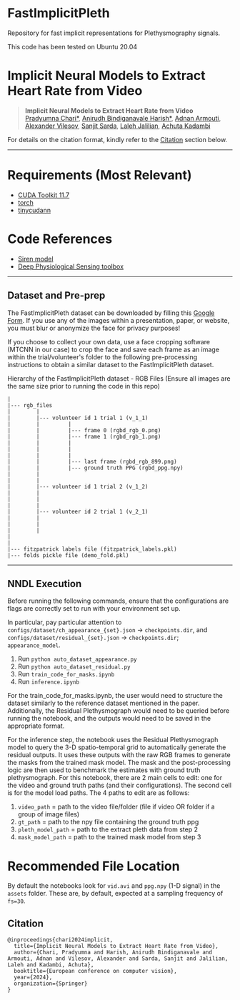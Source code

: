 # FastImplicitPleth
Repository for fast implicit representations for Plethysmography signals.

This code has been tested on Ubuntu 20.04

# Implicit Neural Models to Extract Heart Rate from Video

> __Implicit Neural Models to Extract Heart Rate from Video__  
> [Pradyumna Chari*](https://pradyumnachari.github.io/), [Anirudh Bindiganavale Harish*](https://anirudhbharish.github.io/), [Adnan Armouti](https://adnan-armouti.github.io/), [Alexander Vilesov](https://asvilesov.github.io/), [Sanjit Sarda](https://sanit1.github.io/), [Laleh Jalilian](https://www.uclahealth.org/laleh-jalilian/), [Achuta Kadambi](https://www.ee.ucla.edu/achuta-kadambi/)<br/>

For details on the citation format, kindly refer to the [Citation](https://github.com/UCLA-VMG/FastImplicitPleth#citation) section below.

<hr /> 

# Requirements (Most Relevant)
- [CUDA Toolkit 11.7](https://developer.nvidia.com/cuda-11-7-0-download-archive)
- [torch](https://pytorch.org/get-started/locally/)
- [tinycudann](https://github.com/NVlabs/tiny-cuda-nn)

# Code References
- [Siren model](https://colab.research.google.com/github/vsitzmann/siren/blob/master/explore_siren.ipynb#scrollTo=gupA19Fc2kvw)
- [Deep Physiological Sensing toolbox](https://github.com/ubicomplab/rPPG-Toolbox)

<hr /> 



## Dataset and Pre-prep

The FastImplicitPleth dataset can be downloaded by filling this [Google Form](https://forms.gle/mUg2WozmtUh2MBzRA). If you use any of the images within a presentation, paper, or website, you must blur or anonymize the face for privacy purposes!

If you choose to collect your own data, use a face cropping software (MTCNN in our case) to crop the face and save each frame as an image within the trial/volunteer's folder to the following pre-processing instructions to obtain a similar dataset to the FastImplicitPleth dataset.

Hierarchy of the FastImplicitPleth dataset - RGB Files (Ensure all images are the same size prior to running the code in this repo)
```
|
|--- rgb_files
|        |
|        |--- volunteer id 1 trial 1 (v_1_1)
|        |         |
|        |         |--- frame 0 (rgbd_rgb_0.png)
|        |         |--- frame 1 (rgbd_rgb_1.png)
|        |         |
|        |         |
|        |         |
|        |         |--- last frame (rgbd_rgb_899.png)
|        |         |--- ground truth PPG (rgbd_ppg.npy)
|        | 
|        | 
|        |--- volunteer id 1 trial 2 (v_1_2)
|        | 
|        | 
|        | 
|        |--- volunteer id 2 trial 1 (v_2_1)
|        |
|        |
|        |
|
|
|--- fitzpatrick labels file (fitzpatrick_labels.pkl)
|--- folds pickle file (demo_fold.pkl)
```

<hr/>

## NNDL Execution
Before running the following commands, ensure that the configurations are flags are correctly set to run with your environment set up.

In particular, pay particular attention to `configs/dataset/ch_appearance_{set}.json` -> `checkpoints.dir`, and `configs/dataset/residual_{set}.json` -> `checkpoints.dir`; `appearance_model`.


1. Run `python auto_dataset_appearance.py`
2. Run `python auto_dataset_residual.py`
3. Run `train_code_for_masks.ipynb`
4. Run `inference.ipynb`

For the train_code_for_masks.ipynb, the user would need to structure the dataset similarly to the reference dataset mentioned in the paper. Additionally, the Residual Plethysmograph would need to be queried before running the notebook, and the outputs would need to be saved in the appropriate format.

For the inference step, the notebook uses the Residual Plethysmograph model to query the 3-D spatio-temporal grid to automatically generate the residual outputs. It uses these outputs with the raw RGB frames to generate the masks from the trained mask model. The mask and the post-processing logic are then used to benchmark the estimates with ground truth plethysmograph. For this notebook, there are 2 main cells to edit: one for the video and ground truth paths (and their configurations). The second cell is for the model load paths. The 4 paths to edit are as follows:

1. `video_path` = path to the video file/folder (file if video OR folder if a group of image files)
2. `gt_path` = path to the npy file containing the ground truth ppg
3. `pleth_model_path` = path to the extract pleth data from step 2
4. `mask_model_path` = path to the trained mask model from step 3

# Recommended File Location

By default the notebooks look for `vid.avi` and `ppg.npy` (1-D signal) in the `assets` folder. These are, by default, expected at a sampling frequency of `fs=30`.

## Citation

```
@inproceedings{chari2024implicit,
  title={Implicit Neural Models to Extract Heart Rate from Video},
  author={Chari, Pradyumna and Harish, Anirudh Bindiganavale and Armouti, Adnan and Vilesov, Alexander and Sarda, Sanjit and Jalilian, Laleh and Kadambi, Achuta},
  booktitle={European conference on computer vision},
  year={2024},
  organization={Springer}
}
```
